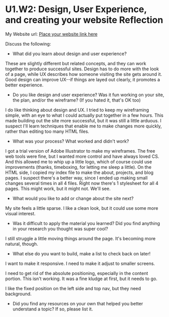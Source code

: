 # U1.W2: Design, User Experience, and creating your website Reflection

My Website url: [Place your website link here]()

Discuss the following:
* What did you learn about design and user experience?

These are slightly different but related concepts, and they can work together to produce successful sites.  Design has to do more with the look of a page, while UX describes how someone visiting the site gets around it.  Good design can improve UX--if things are layed out clearly, it promotes a better experience.

* Do you like design and user experience? Was it fun working on your site, the plan, and/or the wireframe? (If you hated it, that's OK too)

I do like thinking about design and UX.  I tried to keep my wireframing simple, with an eye to what I could actually put together in a few hours.  This made building out the site more successful, but it was still a little arduous.  I suspect I'll learn techniques that enable me to make changes more quickly, rather than editing too many HTML files.

* What was your process? What worked and didn't work?

I got a trial version of Adobe Illustrator to make my wireframes.  The free web tools were fine, but I wanted more control and have always loved CS. And this allowed me to whip up a little logo, which of course could use improvements (thanks, timeboxing, for letting me sleep a little).
On the HTML side, I copied my index file to make the about, projects, and blog pages.  I suspect there's a better way, since I ended up making small changes several times in all 4 files. Right now there's 1 stylesheet for all 4 pages.  This might work, but it might not.  We'll see.

* What would you like to add or change about the site next?

My site feels a little sparse.  I like a clean look, but it could use some more visual interest.

* Was it difficult to apply the material you learned? Did you find anything in your research you thought was super cool?

I still struggle a little moving things around the page.  It's becoming more natural, though.

* What else do you want to build, make a list to check back on later!

I want to make it responsive. I need to make it adjust to smaller screens.

I need to get rid of the absolute positioning, especially in the content portion. This isn't working.  It was a fine kludge at first, but it needs to go.

I like the fixed position on the left side and top nav, but they need background.


* Did you find any resources on your own that helped you better understand a topic? If so, please list it.
